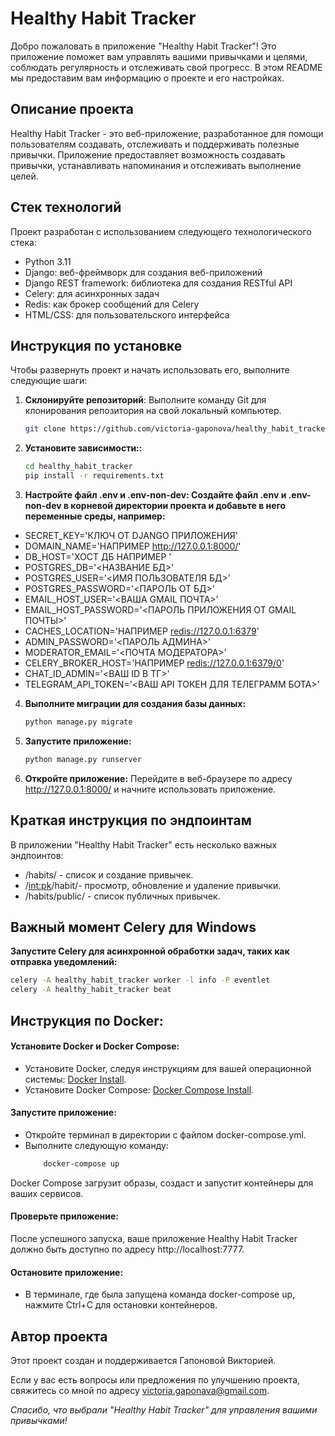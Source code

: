 # Healthy Habit Tracker


Добро пожаловать в приложение "Healthy Habit Tracker"! Это приложение поможет вам управлять вашими привычками и целями,
соблюдать регулярность и отслеживать свой прогресс. В этом README мы предоставим вам информацию о проекте и его
настройках.

## Описание проекта

Healthy Habit Tracker - это веб-приложение, разработанное для помощи пользователям создавать, отслеживать и поддерживать
полезные привычки. Приложение предоставляет возможность создавать привычки, устанавливать напоминания и отслеживать
выполнение целей.

## Стек технологий

Проект разработан с использованием следующего технологического стека:

- Python 3.11
- Django: веб-фреймворк для создания веб-приложений
- Django REST framework: библиотека для создания RESTful API
- Celery: для асинхронных задач
- Redis: как брокер сообщений для Celery
- HTML/CSS: для пользовательского интерфейса


## Инструкция по установке

Чтобы развернуть проект и начать использовать его, выполните следующие шаги:

1. **Склонируйте репозиторий**: Выполните команду Git для клонирования репозитория на свой локальный компьютер.

   ```bash
   git clone https://github.com/victoria-gaponova/healthy_habit_tracker.git
2. **Установите зависимости::**

   ```bash
   cd healthy_habit_tracker
   pip install -r requirements.txt

3. **Настройте файл .env и .env-non-dev: Создайте файл .env и .env-non-dev в корневой директории проекта и добавьте в
   него переменные среды, например:**

- SECRET_KEY='КЛЮЧ ОТ DJANGO ПРИЛОЖЕНИЯ'
- DOMAIN_NAME='НАПРИМЕР <http://127.0.0.1:8000/>'
- DB_HOST='ХОСТ ДБ НАПРИМЕР <localhost>'
- POSTGRES_DB='<НАЗВАНИЕ БД>'
- POSTGRES_USER='<ИМЯ ПОЛЬЗОВАТЕЛЯ БД>'
- POSTGRES_PASSWORD='<ПАРОЛЬ ОТ БД>'
- EMAIL_HOST_USER='<ВАША GMAIL ПОЧТА>'
- EMAIL_HOST_PASSWORD='<ПАРОЛЬ ПРИЛОЖЕНИЯ ОТ GMAIL ПОЧТЫ>'
- CACHES_LOCATION='НАПРИМЕР <redis://127.0.0.1:6379>'
- ADMIN_PASSWORD='<ПАРОЛЬ АДМИНА>'
- MODERATOR_EMAIL='<ПОЧТА МОДЕРАТОРА>'
- CELERY_BROKER_HOST='НАПРИМЕР <redis://127.0.0.1:6379/0>'
- CHAT_ID_ADMIN='<ВАШ ID В ТГ>'
- TELEGRAM_API_TOKEN='<ВАШ API ТОКЕН ДЛЯ ТЕЛЕГРАММ БОТА>'

4. **Выполните миграции для создания базы данных:**

   ```bash
   python manage.py migrate
5. **Запустите приложение:**

   ```bash
   python manage.py runserver
6. **Откройте приложение:** Перейдите в веб-браузере по адресу http://127.0.0.1:8000/ и начните использовать приложение.

## Краткая инструкция по эндпоинтам

В приложении "Healthy Habit Tracker" есть несколько важных эндпоинтов:
* /habits/ - список и создание привычек.
* /<int:pk>/habit/- просмотр, обновление и удаление привычки.
* /habits/public/ - список публичных привычек.

## Важный момент Celery для Windows


**Запустите Celery для асинхронной обработки задач, таких как отправка уведомлений:**
  
  ```bash
  celery -A healthy_habit_tracker worker -l info -P eventlet
  celery -A healthy_habit_tracker beat
  ```
## Инструкция по Docker:

#### Установите Docker и Docker Compose:

* Установите Docker, следуя инструкциям для вашей операционной
  системы: [Docker Install](https://docs.docker.com/get-docker/).
* Установите Docker Compose: [Docker Compose Install](https://docs.docker.com/compose/install/).

#### Запустите приложение:

* Откройте терминал в директории с файлом docker-compose.yml.
* Выполните следующую команду:
    ```bash
        docker-compose up

Docker Compose загрузит образы, создаст и запустит контейнеры для ваших сервисов.

#### Проверьте приложение:

После успешного запуска, ваше приложение Healthy Habit Tracker должно быть доступно по адресу http://localhost:7777.

#### Остановите приложение:

* В терминале, где была запущена команда docker-compose up, нажмите Ctrl+C для остановки контейнеров.


## Автор проекта
Этот проект создан и поддерживается Гапоновой Викторией.

Если у вас есть вопросы или предложения по улучшению проекта, свяжитесь со мной по адресу victoria.gaponava@gmail.com.

<em>Спасибо, что выбрали "Healthy Habit Tracker" для управления вашими привычками!</em>

